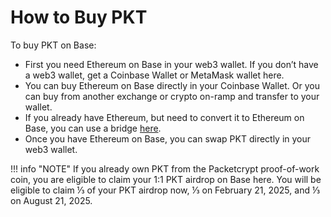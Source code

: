 # How to Buy PKT
To buy PKT on Base:

* First you need Ethereum on Base in your web3 wallet. If you don’t have a web3 wallet, get a Coinbase Wallet or MetaMask wallet here.
* You can buy Ethereum on Base directly in your Coinbase Wallet. Or you can buy from another exchange or crypto on-ramp and transfer to your wallet.
* If you already have Ethereum, but need to convert it to Ethereum on Base, you can use a bridge [here](https://bridge.base.org/deposit).
* Once you have Ethereum on Base, you can swap PKT directly in your web3 wallet.

!!! info "NOTE"
    If you already own PKT from the Packetcrypt proof-of-work coin, you are eligible to claim your 1:1 PKT airdrop on Base here. You will be eligible to claim ⅓ of your PKT airdrop now, ⅓ on February 21, 2025, and ⅓ on August 21, 2025.